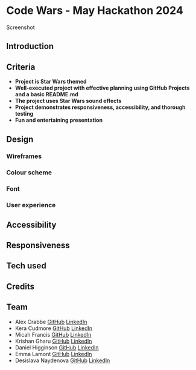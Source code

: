 # Code Wars - May Hackathon 2024

Screenshot

## Introduction

## Criteria

- **Project is Star Wars themed**
- **Well-executed project with effective planning using GitHub Projects and a basic README.md** 
- **The project uses Star Wars sound effects**
- **Project demonstrates responsiveness, accessibility, and thorough testing**
- **Fun and entertaining presentation**

## Design 

### Wireframes

### Colour scheme

### Font

### User experience

## Accessibility

## Responsiveness

## Tech used

## Credits

## Team

- Alex Crabbe [GitHub](https://github.com/alexrobincrabbe) [LinkedIn]()
- Kera Cudmore [GitHub](https://github.com/kera-cudmore) [LinkedIn](https://www.linkedin.com/in/keracudmore/)
- Micah Francis [GitHub](https://github.com/2ndborn?tab=repositories) [LinkedIn](www.linkedin.com/in/micah-francis-87bb0832)
- Krishan Gharu [GitHub](https://github.com/kslg) [LinkedIn](https://www.linkedin.com/in/krishang/)
- Daniel Higginson [GitHub](https://github.com/Danbob81) [LinkedIn](https://www.linkedin.com/in/daniel-higginson/)
- Emma Lamont [GitHub](https://github.com/elamont174) [LinkedIn](https://www.linkedin.com/in/emma-lamont)
- Desislava Naydenova [GitHub](https://github.com/DesislavaNaydenova) [LinkedIn](https://www.linkedin.com/in/desislava-naydenova-96877b2a3/)
